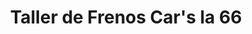 ---
title: "Taller de Frenos Car's la 66"
url: /barrios-unidos/taller-de-frenos-cars-la-66/
shop: piezas de automóviles
---
